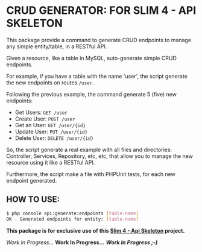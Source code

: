# CRUD GENERATOR: FOR SLIM 4 - API SKELETON

This package provide a command to generate CRUD endpoints to manage any simple entity/table, in a RESTful API.

Given a resource, like a table in MySQL, auto-generate simple CRUD endpoints.

For example, if you have a table with the name 'user', the script generate the new endpoints on routes `/user`.

Following the previous example, the command generate 5 (five) new endpoints:

- Get Users: `GET /user`
- Create User: `POST /user`
- Get an User: `GET /user/{id}`
- Update User: `PUT /user/{id}`
- Delete User: `DELETE /user/{id}`

So, the script generate a real example with all files and directories: Controller, Services, Repository, etc, etc, that allow you to manage the new resource using it like a RESTful API.

Furthermore, the script make a file with PHPUnit tests, for each new endpoint generated.


## HOW TO USE:

```bash
$ php console api:generate:endpoints [table-name]
OK - Generated endpoints for entity: [table-name]
```

**This package is for exclusive use of this [Slim 4 - Api Skeleton](https://github.com/maurobonfietti/slim4-api-skeleton) project.**

*Work In Progress...*
**Work In Progress...**
***Work In Progress ;-)***

